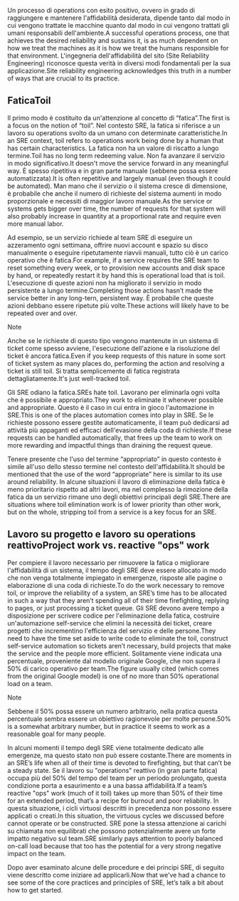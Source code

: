 <span data-ttu-id="42d90-101">Un processo di operations con esito positivo, ovvero in grado di raggiungere e mantenere l'affidabilità desiderata, dipende tanto dal modo in cui vengono trattate le macchine quanto dal modo in cui vengono trattati gli umani responsabili dell'ambiente.</span><span class="sxs-lookup"><span data-stu-id="42d90-101">A successful operations process, one that achieves the desired reliability and sustains it, is as much dependent on how we treat the machines as it is how we treat the humans responsible for that environment.</span></span> <span data-ttu-id="42d90-102">L'ingegneria dell'affidabilità del sito (Site Reliability Engineering) riconosce questa verità in diversi modi fondamentali per la sua applicazione.</span><span class="sxs-lookup"><span data-stu-id="42d90-102">Site reliability engineering acknowledges this truth in a number of ways that are crucial to its practice.</span></span>

## <a name="toil"></a><span data-ttu-id="42d90-103">Fatica</span><span class="sxs-lookup"><span data-stu-id="42d90-103">Toil</span></span>

<span data-ttu-id="42d90-104">Il primo modo è costituito da un'attenzione al concetto di “fatica”.</span><span class="sxs-lookup"><span data-stu-id="42d90-104">The first is a focus on the notion of “toil”.</span></span> <span data-ttu-id="42d90-105">Nel contesto SRE, la fatica si riferisce a un lavoro su operations svolto da un umano con determinate caratteristiche.</span><span class="sxs-lookup"><span data-stu-id="42d90-105">In an SRE context, toil refers to operations work being done by a human that has certain characteristics.</span></span> <span data-ttu-id="42d90-106">La fatica non ha un valore di riscatto a lungo termine.</span><span class="sxs-lookup"><span data-stu-id="42d90-106">Toil has no long term redeeming value.</span></span> <span data-ttu-id="42d90-107">Non fa avanzare il servizio in modo significativo.</span><span class="sxs-lookup"><span data-stu-id="42d90-107">It doesn't move the service forward in any meaningful way.</span></span> <span data-ttu-id="42d90-108">È spesso ripetitiva e in gran parte manuale (sebbene possa essere automatizzata).</span><span class="sxs-lookup"><span data-stu-id="42d90-108">It is often repetitive and largely manual (even though it could be automated).</span></span> <span data-ttu-id="42d90-109">Man mano che il servizio o il sistema cresce di dimensione, è probabile che anche il numero di richieste del sistema aumenti in modo proporzionale e necessiti di maggior lavoro manuale.</span><span class="sxs-lookup"><span data-stu-id="42d90-109">As the service or systems gets bigger over time, the number of requests for that system will also probably increase in quantity at a proportional rate and require even more manual labor.</span></span>

<span data-ttu-id="42d90-110">Ad esempio, se un servizio richiede al team SRE di eseguire un azzeramento ogni settimana, offrire nuovi account e spazio su disco manualmente o eseguire ripetutamente riavvii manuali, tutto ciò è un carico operativo che è fatica.</span><span class="sxs-lookup"><span data-stu-id="42d90-110">For example, if a service requires the SRE team to reset something every week, or to provision new accounts and disk space by hand, or repeatedly restart it by hand this is operational load that is toil.</span></span> <span data-ttu-id="42d90-111">L'esecuzione di queste azioni non ha migliorato il servizio in modo persistente a lungo termine.</span><span class="sxs-lookup"><span data-stu-id="42d90-111">Completing those actions hasn’t made the service better in any long-tern, persistent way.</span></span> <span data-ttu-id="42d90-112">È probabile che queste azioni debbano essere ripetute più volte.</span><span class="sxs-lookup"><span data-stu-id="42d90-112">These actions will likely have to be repeated over and over.</span></span>

> [!NOTE]
> <span data-ttu-id="42d90-113">Anche se le richieste di questo tipo vengono mantenute in un sistema di ticket come spesso avviene, l'esecuzione dell'azione e la risoluzione del ticket è ancora fatica.</span><span class="sxs-lookup"><span data-stu-id="42d90-113">Even if you keep requests of this nature in some sort of ticket system as many places do, performing the action and resolving a ticket is still toil.</span></span> <span data-ttu-id="42d90-114">Si tratta semplicemente di fatica registrata dettagliatamente.</span><span class="sxs-lookup"><span data-stu-id="42d90-114">It's just well-tracked toil.</span></span>

<span data-ttu-id="42d90-115">Gli SRE odiano la fatica.</span><span class="sxs-lookup"><span data-stu-id="42d90-115">SREs hate toil.</span></span> <span data-ttu-id="42d90-116">Lavorano per eliminarla ogni volta che è possibile e appropriato.</span><span class="sxs-lookup"><span data-stu-id="42d90-116">They work to eliminate it whenever possible and appropriate.</span></span> <span data-ttu-id="42d90-117">Questo è il caso in cui entra in gioco l'automazione in SRE.</span><span class="sxs-lookup"><span data-stu-id="42d90-117">This is one of the places automation comes into play in SRE.</span></span> <span data-ttu-id="42d90-118">Se le richieste possono essere gestite automaticamente, il team può dedicarsi ad attività più appaganti ed efficaci dell'evasione della coda di richieste.</span><span class="sxs-lookup"><span data-stu-id="42d90-118">If these requests can be handled automatically, that frees up the team to work on more rewarding and impactful things than draining the request queue.</span></span>

<span data-ttu-id="42d90-119">Tenere presente che l'uso del termine “appropriato” in questo contesto è simile all'uso dello stesso termine nel contesto dell'affidabilità.</span><span class="sxs-lookup"><span data-stu-id="42d90-119">It should be mentioned that the use of the word “appropriate” here is similar to its use around reliability.</span></span> <span data-ttu-id="42d90-120">In alcune situazioni il lavoro di eliminazione della fatica è meno prioritario rispetto ad altri lavori, ma nel complesso la rimozione della fatica da un servizio rimane uno degli obiettivi principali degli SRE.</span><span class="sxs-lookup"><span data-stu-id="42d90-120">There are situations where toil elimination work is of lower priority than other work, but on the whole, stripping toil from a service is a key focus for an SRE.</span></span>

## <a name="project-work-vs-reactive-ops-work"></a><span data-ttu-id="42d90-121">Lavoro su progetto e lavoro su operations reattivo</span><span class="sxs-lookup"><span data-stu-id="42d90-121">Project work vs. reactive "ops" work</span></span>

<span data-ttu-id="42d90-122">Per compiere il lavoro necessario per rimuovere la fatica o migliorare l'affidabilità di un sistema, il tempo degli SRE deve essere allocato in modo che non venga totalmente impiegato in emergenze, risposte alle pagine o elaborazione di una coda di richieste.</span><span class="sxs-lookup"><span data-stu-id="42d90-122">To do the work necessary to remove toil, or improve the reliability of a system, an SRE’s time has to be allocated in such a way that they aren’t spending all of their time firefighting, replying to pages, or just processing a ticket queue.</span></span> <span data-ttu-id="42d90-123">Gli SRE devono avere tempo a disposizione per scrivere codice per l'eliminazione della fatica, costruire un'automazione self-service che elimini la necessità dei ticket, creare progetti che incrementino l'efficienza del servizio e delle persone.</span><span class="sxs-lookup"><span data-stu-id="42d90-123">They need to have the time set aside to write code to eliminate the toil, construct self-service automation so tickets aren’t necessary, build projects that make the service and the people more efficient.</span></span> <span data-ttu-id="42d90-124">Solitamente viene indicata una percentuale, proveniente dal modello originale Google, che non supera il 50% di carico operativo per team.</span><span class="sxs-lookup"><span data-stu-id="42d90-124">The figure usually cited (which comes from the original Google model) is one of no more than 50% operational load on a team.</span></span>

> [!NOTE]
> <span data-ttu-id="42d90-125">Sebbene il 50% possa essere un numero arbitrario, nella pratica questa percentuale sembra essere un obiettivo ragionevole per molte persone.</span><span class="sxs-lookup"><span data-stu-id="42d90-125">50% is a somewhat arbitrary number, but in practice it seems to work as a reasonable goal for many people.</span></span>

<span data-ttu-id="42d90-126">In alcuni momenti il tempo degli SRE viene totalmente dedicato alle emergenze, ma questo stato non può essere costante.</span><span class="sxs-lookup"><span data-stu-id="42d90-126">There are moments in an SRE’s life when all of their time is devoted to firefighting, but that can’t be a steady state.</span></span> <span data-ttu-id="42d90-127">Se il lavoro su "operations" reattivo (in gran parte fatica) occupa più del 50% del tempo del team per un periodo prolungato, questa condizione porta a esaurimento e a una bassa affidabilità.</span><span class="sxs-lookup"><span data-stu-id="42d90-127">If a team’s reactive "ops" work (much of it toil) takes up more than 50% of their time for an extended period, that’s a recipe for burnout and poor reliability.</span></span> <span data-ttu-id="42d90-128">In questa situazione, i cicli virtuosi descritti in precedenza non possono essere applicati o creati.</span><span class="sxs-lookup"><span data-stu-id="42d90-128">In this situation, the virtuous cycles we discussed before cannot operate or be constructed.</span></span> <span data-ttu-id="42d90-129">SRE pone la stessa attenzione ai carichi su chiamata non equilibrati che possono potenzialmente avere un forte impatto negativo sul team.</span><span class="sxs-lookup"><span data-stu-id="42d90-129">SRE similarly pays attention to poorly balanced on-call load because that too has the potential for a very strong negative impact on the team.</span></span>

<span data-ttu-id="42d90-130">Dopo aver esaminato alcune delle procedure e dei principi SRE, di seguito viene descritto come iniziare ad applicarli.</span><span class="sxs-lookup"><span data-stu-id="42d90-130">Now that we’ve had a chance to see some of the core practices and principles of SRE, let’s talk a bit about how to get started.</span></span>
